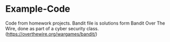 # Example-Code

Code from homework projects.
Bandit file is solutions form Bandit Over The Wire, done as part of a cyber security class. 
(https://overthewire.org/wargames/bandit/)

